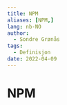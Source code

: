 ```yaml
---
title: NPM
aliases: [NPM,]
lang: nb-NO
author:
  - Sondre Grønås
tags:
  - Definisjon
date: 2022-04-09
---
```

# NPM
